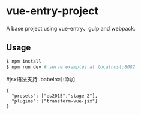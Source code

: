 # vue-entry-project
A base project using vue-entry、gulp and webpack.

## Usage

```bash
$ npm install
$ npm run dev # serve examples at localhost:8082
```

#jsx语法支持
.babelrc中添加
```
{
  "presets": ["es2015","stage-2"],
  "plugins": ["transform-vue-jsx"]
}
```

